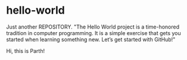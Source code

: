 # hello-world
Just another REPOSITORY.       "The Hello World project is a time-honored tradition in computer programming. It is a simple exercise that gets you started when learning something new. Let’s get started with GitHub!"

Hi, this is Parth!
